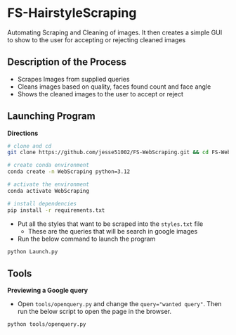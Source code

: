 # FS-HairstyleScraping

Automating Scraping and Cleaning of images. It then creates a simple GUI to show to the user for accepting or rejecting cleaned images

## Description of the Process

- Scrapes Images from supplied queries
- Cleans images based on quality, faces found count and face angle
- Shows the cleaned images to the user to accept or reject


## Launching Program

**Directions**

```sh
# clone and cd
git clone https://github.com/jesse51002/FS-WebScraping.git && cd FS-WebScraping

# create conda environment
conda create -n WebScraping python=3.12

# activate the environment
conda activate WebScraping

# install dependencies
pip install -r requirements.txt
```

- Put all the styles that want to be scraped into the `styles.txt` file
    - These are the queries that will be search in google images
- Run the below command to launch the program
```sh
python Launch.py
``` 


## Tools

**Previewing a Google query**

- Open `tools/openquery.py` and change the `query="wanted query"`. Then run the below script to open the page in the browser.
```sh
python tools/openquery.py
```



